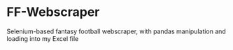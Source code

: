 # FF-Webscraper
Selenium-based fantasy football webscraper, with pandas manipulation and loading into my Excel file
